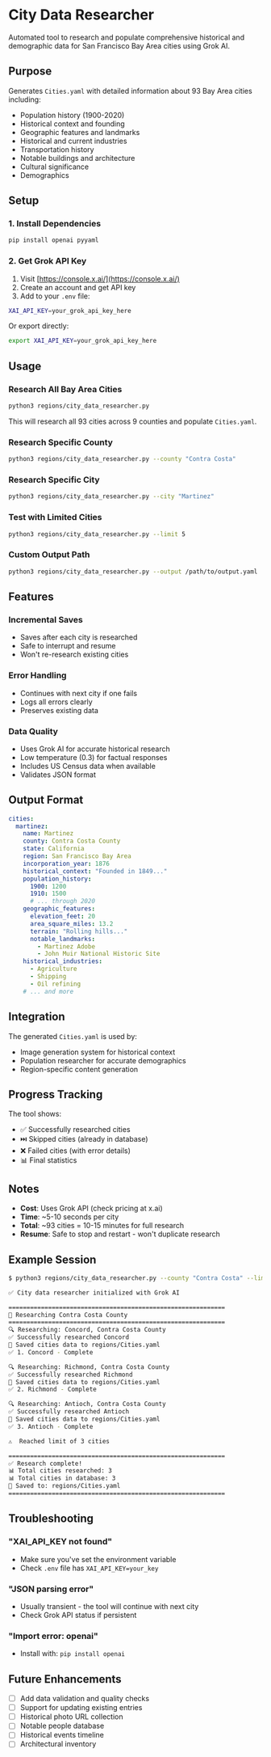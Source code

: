 # City Data Researcher

Automated tool to research and populate comprehensive historical and demographic data for San Francisco Bay Area cities using Grok AI.

## Purpose

Generates `Cities.yaml` with detailed information about 93 Bay Area cities including:
- Population history (1900-2020)
- Historical context and founding
- Geographic features and landmarks
- Historical and current industries
- Transportation history
- Notable buildings and architecture
- Cultural significance
- Demographics

## Setup

### 1. Install Dependencies

```bash
pip install openai pyyaml
```

### 2. Get Grok API Key

1. Visit [https://console.x.ai/](https://console.x.ai/)
2. Create an account and get API key
3. Add to your `.env` file:

```bash
XAI_API_KEY=your_grok_api_key_here
```

Or export directly:
```bash
export XAI_API_KEY=your_grok_api_key_here
```

## Usage

### Research All Bay Area Cities

```bash
python3 regions/city_data_researcher.py
```

This will research all 93 cities across 9 counties and populate `Cities.yaml`.

### Research Specific County

```bash
python3 regions/city_data_researcher.py --county "Contra Costa"
```

### Research Specific City

```bash
python3 regions/city_data_researcher.py --city "Martinez"
```

### Test with Limited Cities

```bash
python3 regions/city_data_researcher.py --limit 5
```

### Custom Output Path

```bash
python3 regions/city_data_researcher.py --output /path/to/output.yaml
```

## Features

### Incremental Saves
- Saves after each city is researched
- Safe to interrupt and resume
- Won't re-research existing cities

### Error Handling
- Continues with next city if one fails
- Logs all errors clearly
- Preserves existing data

### Data Quality
- Uses Grok AI for accurate historical research
- Low temperature (0.3) for factual responses
- Includes US Census data when available
- Validates JSON format

## Output Format

```yaml
cities:
  martinez:
    name: Martinez
    county: Contra Costa County
    state: California
    region: San Francisco Bay Area
    incorporation_year: 1876
    historical_context: "Founded in 1849..."
    population_history:
      1900: 1200
      1910: 1500
      # ... through 2020
    geographic_features:
      elevation_feet: 20
      area_square_miles: 13.2
      terrain: "Rolling hills..."
      notable_landmarks:
        - Martinez Adobe
        - John Muir National Historic Site
    historical_industries:
      - Agriculture
      - Shipping
      - Oil refining
    # ... and more
```

## Integration

The generated `Cities.yaml` is used by:
- Image generation system for historical context
- Population researcher for accurate demographics
- Region-specific content generation

## Progress Tracking

The tool shows:
- ✅ Successfully researched cities
- ⏭️  Skipped cities (already in database)
- ❌ Failed cities (with error details)
- 📊 Final statistics

## Notes

- **Cost**: Uses Grok API (check pricing at x.ai)
- **Time**: ~5-10 seconds per city
- **Total**: ~93 cities = 10-15 minutes for full research
- **Resume**: Safe to stop and restart - won't duplicate research

## Example Session

```bash
$ python3 regions/city_data_researcher.py --county "Contra Costa" --limit 3

✅ City data researcher initialized with Grok AI

============================================================
📍 Researching Contra Costa County
============================================================
🔍 Researching: Concord, Contra Costa County
✅ Successfully researched Concord
💾 Saved cities data to regions/Cities.yaml
✅ 1. Concord - Complete

🔍 Researching: Richmond, Contra Costa County
✅ Successfully researched Richmond
💾 Saved cities data to regions/Cities.yaml
✅ 2. Richmond - Complete

🔍 Researching: Antioch, Contra Costa County
✅ Successfully researched Antioch
💾 Saved cities data to regions/Cities.yaml
✅ 3. Antioch - Complete

⚠️  Reached limit of 3 cities

============================================================
✅ Research complete!
📊 Total cities researched: 3
📊 Total cities in database: 3
💾 Saved to: regions/Cities.yaml
============================================================
```

## Troubleshooting

### "XAI_API_KEY not found"
- Make sure you've set the environment variable
- Check `.env` file has `XAI_API_KEY=your_key`

### "JSON parsing error"
- Usually transient - the tool will continue with next city
- Check Grok API status if persistent

### "Import error: openai"
- Install with: `pip install openai`

## Future Enhancements

- [ ] Add data validation and quality checks
- [ ] Support for updating existing entries
- [ ] Historical photo URL collection
- [ ] Notable people database
- [ ] Historical events timeline
- [ ] Architectural inventory

